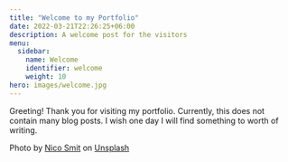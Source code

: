 ```yaml
---
title: "Welcome to my Portfolio"
date: 2022-03-21T22:26:25+06:00
description: A welcome post for the visitors
menu:
  sidebar:
    name: Welcome
    identifier: welcome
    weight: 10
hero: images/welcome.jpg
---
```


Greeting! Thank you for visiting my portfolio. Currently, this does not contain many blog posts. I wish one day I will find something to worth of writing.

Photo by <a href="https://unsplash.com/es/@nicosmit99?utm_source=unsplash&utm_medium=referral&utm_content=creditCopyText">Nico Smit</a> on <a href="https://unsplash.com/?utm_source=unsplash&utm_medium=referral&utm_content=creditCopyText">Unsplash</a>
